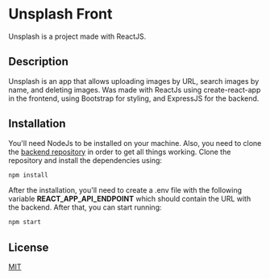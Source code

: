 # Unsplash Front

Unsplash is a project made with ReactJS.

## Description

Unsplash is an app that allows uploading images by URL, search images by name, and deleting images. Was made with ReactJs using create-react-app in the frontend, using Bootstrap for styling, and ExpressJS for the backend.

## Installation 
You'll need NodeJs to be installed on your machine. Also, you need to clone the [backend repository](https://github.com/andres326/unsplash-api) in order to get all things working. Clone the repository and install the dependencies using: 

```bash
npm install
```

After the installation, you'll need to create a .env file with the following variable __REACT_APP_API_ENDPOINT__ which should contain the URL with the backend. After that, you can start running:

```bash
npm start
```

## License

[MIT](https://choosealicense.com/licenses/mit/)